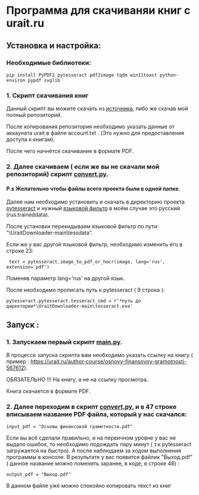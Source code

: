 # Программа для скачиваняи книг с urait.ru

## Установка и настройка:

### Необходимые библиотеки:
```
pip install PyPDF2 pytesseract pdf2image tqdm win11toast python-environ pypdf svglib
```

### 1. Скрипт скачивания книг
Данный скрипт вы можите скачать из [источника](https://github.com/SergeiPopov/UraitDownloader.git), либо же скачав мой полный репозиторий.

После копирования репозитория необходимо указать данные от аккауната urait в файле account.txt . (Это нужно для предоставления доступа к книгам).

После чего начнётся скачивание в формате PDF.

### 2. Далее скачиваем ( если же вы не скачали мой репозиторий) скрипт [convert.py](/convert.py).

#### P.s Желательно чтобы файлы всего проекта были в одной папке.

Далее нам необходимо установить и скачать в директорию проекта [pytesseract](https://github.com/UB-Mannheim/tesseract/wiki?spm=a2ty_o01.29997173.0.0.2e3ac921xCpn4O)  и нужный [языковой фильтр](https://github.com/tesseract-ocr/tessdata.git) в моём случае это русский (rus.traineddata). 

После установки перекидываем языковой фильтр по пути:  "\UraitDownloader-main\tessdata".

Если же у вас другой языковой фильтр, необходимо изменить его в строке 23:
```
 text = pytesseract.image_to_pdf_or_hocr(image, lang='rus', extension='pdf')
```
Поменяв параметр lang='rus' на другой язык.

После необходимо прописать путь к pytesseract ( 9 строка ): 
```
pytesseract.pytesseract.tesseract_cmd = r'*путь до директории*\UraitDownloader-main\tesseract.exe'
```

## Запуск :

### 1. Запускаем первый скрипт [main.py](/main.py).
В процессе запуска скрипта вам необходимо указать ссылку на книгу ( пример : https://urait.ru/author-course/osnovy-finansovoy-gramotnosti-567612). 

ОБЯЗАТЕЛЬНО !!! На книгу, а не на ссылку просмотра.

Книга скачается в формате PDF. 

### 2. Далее переходим в скрипт [convert.py](/convert.py), и в 47 строке вписываем название PDF файла, который у нас скачался:

```
input_pdf = "Основы финансовой грамотности.pdf"  
```

Если вы всё сделали правильно, и на первичном уровне у вас не выдало ошибок, то необходимо подождать пару минут ( т.к pytesseract загружается на быстро). А после наблюдаем за ходом выполнения программы в консоле. В результате у вас появится файлик "Выход.pdf" ( данное название можно поменять заранее, в коде, в строке 48) :
```
output_pdf = "Выход.pdf"  
```
В данном файле уже можно спокойно копировать текст из книг
